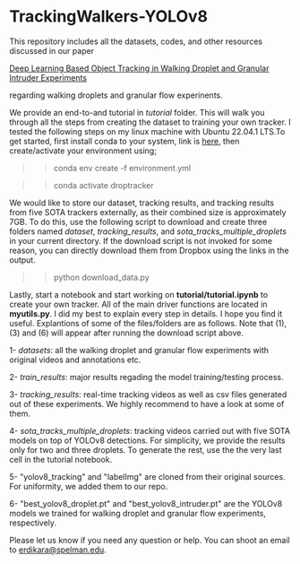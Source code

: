 # TrackingWalkers-YOLOv8
This repository includes all the datasets, codes, and other resources discussed in our paper 

[Deep Learning Based Object Tracking in Walking Droplet and Granular Intruder Experiments](https://arxiv.org/abs/2302.05425) 

regarding walking droplets and granular flow experinents. 


We provide an end-to-and tutorial in *tutorial* folder. This will walk you through all the steps from creating the dataset to training your own tracker. I tested the following steps on my linux machine with Ubuntu 22.04.1 LTS.To get started, first install conda to your system, link is  [here](https://conda.io/projects/conda/en/latest/user-guide/install/index.html), then create/activate your environment using;


>> conda env create -f environment.yml


>> conda activate droptracker


We would like to store our dataset, tracking results, and tracking results from five SOTA trackers externally, as their combined size is approximately 7GB. To do this, use the following script to download and create three folders named *dataset*, *tracking_results*, and *sota_tracks_multiple_droplets* in your current directory. If the download script is not invoked for some reason, you can directly download them from Dropbox using the links in the output.


>> python download_data.py


Lastly, start a notebook and start working on **tutorial/tutorial.ipynb** to create your own tracker. All of the main driver functions are located in **myutils.py**. I did my best to explain every step in details. I hope you find it useful. Explantions of some of the files/folders are as follows. Note that (1),(3) and (6) will appear after running the download script above. 



1- *datasets*: all the walking droplet and granular flow experiments with original videos and annotations etc.


2- *train_results*: major results regading the model training/testing process. 


3- *tracking_results*:  real-time tracking videos as well as csv files generated out of these experiments. We highly recommend to have a look at some of them.


4- *sota_tracks_multiple_droplets*:  tracking videos carried out with five SOTA models on top of YOLOv8 detections. For simplicity, we provide the results only for two and three droplets. To generate the rest, use the the very last cell in the tutorial notebook. 

5- "yolov8_tracking" and "labelImg" are cloned from their original sources. For uniformity, we added them to our repo.


6- "best_yolov8_droplet.pt" and "best_yolov8_intruder.pt" are the YOLOv8 models we trained for walking droplet and granular flow experiments, respectively. 



Please let us know if you need any question or help. You can shoot an email to erdikara@spelman.edu.
